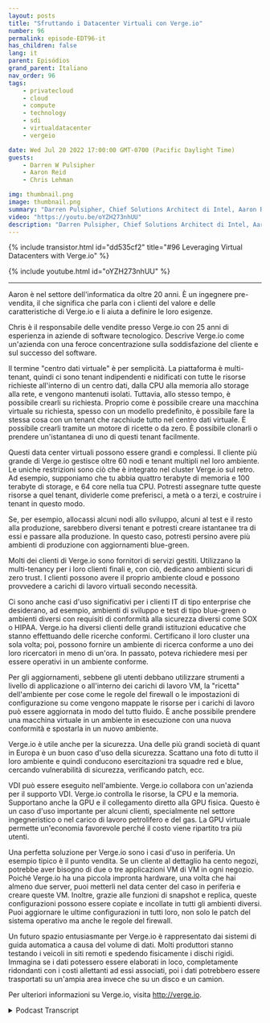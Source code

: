 ```yaml
---
layout: posts
title: "Sfruttando i Datacenter Virtuali con Verge.io"
number: 96
permalink: episode-EDT96-it
has_children: false
lang: it
parent: Episódios
grand_parent: Italiano
nav_order: 96
tags:
    - privatecloud
    - cloud
    - compute
    - technology
    - sdi
    - virtualdatacenter
    - vergeio

date: Wed Jul 20 2022 17:00:00 GMT-0700 (Pacific Daylight Time)
guests:
    - Darren W Pulsipher
    - Aaron Reid
    - Chris Lehman

img: thumbnail.png
image: thumbnail.png
summary: "Darren Pulsipher, Chief Solutions Architect di Intel, Aaron Reid, Principal Systems Engineer di https://www.verge.io/ e Chris Lehman, Senior VP of Sales, discutono casi d'uso per il software del data center virtuale di Verge.io."
video: "https://youtu.be/oYZH273nhUU"
description: "Darren Pulsipher, Chief Solutions Architect di Intel, Aaron Reid, Principal Systems Engineer di https://www.verge.io/ e Chris Lehman, Senior VP of Sales, discutono casi d'uso per il software del data center virtuale di Verge.io."
---
```


<div>
{% include transistor.html id="dd535cf2" title="#96 Leveraging Virtual Datacenters with Verge.io" %}

{% include youtube.html id="oYZH273nhUU" %}
</div>

---

Aaron è nel settore dell'informatica da oltre 20 anni. È un ingegnere pre-vendita, il che significa che parla con i clienti del valore e delle caratteristiche di Verge.io e li aiuta a definire le loro esigenze.

Chris è il responsabile delle vendite presso Verge.io con 25 anni di esperienza in aziende di software tecnologico. Descrive Verge.io come un'azienda con una feroce concentrazione sulla soddisfazione del cliente e sul successo del software.

Il termine "centro dati virtuale" è per semplicità. La piattaforma è multi-tenant, quindi ci sono tenant indipendenti e nidificati con tutte le risorse richieste all'interno di un centro dati, dalla CPU alla memoria allo storage alla rete, e vengono mantenuti isolati. Tuttavia, allo stesso tempo, è possibile crearli su richiesta. Proprio come è possibile creare una macchina virtuale su richiesta, spesso con un modello predefinito, è possibile fare la stessa cosa con un tenant che racchiude tutto nel centro dati virtuale. È possibile crearli tramite un motore di ricette o da zero. È possibile clonarli o prendere un'istantanea di uno di questi tenant facilmente.

Questi data center virtuali possono essere grandi e complessi. Il cliente più grande di Verge.io gestisce oltre 60 nodi e tenant multipli nel loro ambiente. Le uniche restrizioni sono ciò che è integrato nel cluster Verge.io sul retro. Ad esempio, supponiamo che tu abbia quattro terabyte di memoria e 100 terabyte di storage, e 64 core nella tua CPU. Potresti assegnare tutte queste risorse a quel tenant, dividerle come preferisci, a metà o a terzi, e costruire i tenant in questo modo.

Se, per esempio, allocassi alcuni nodi allo sviluppo, alcuni al test e il resto alla produzione, sarebbero diversi tenant e potresti creare istantanee tra di essi e passare alla produzione. In questo caso, potresti persino avere più ambienti di produzione con aggiornamenti blue-green.

Molti dei clienti di Verge.io sono fornitori di servizi gestiti. Utilizzano la multi-tenancy per i loro clienti finali e, con ciò, dedicano ambienti sicuri di zero trust. I clienti possono avere il proprio ambiente cloud e possono provvedere a carichi di lavoro virtuali secondo necessità.

Ci sono anche casi d'uso significativi per i clienti IT di tipo enterprise che desiderano, ad esempio, ambienti di sviluppo e test di tipo blue-green o ambienti diversi con requisiti di conformità alla sicurezza diversi come SOX o HIPAA. Verge.io ha diversi clienti delle grandi istituzioni educative che stanno effettuando delle ricerche conformi. Certificano il loro cluster una sola volta; poi, possono fornire un ambiente di ricerca conforme a uno dei loro ricercatori in meno di un'ora. In passato, poteva richiedere mesi per essere operativi in un ambiente conforme.

Per gli aggiornamenti, sebbene gli utenti debbano utilizzare strumenti a livello di applicazione o all'interno dei carichi di lavoro VM, la "ricetta" dell'ambiente per cose come le regole del firewall o le impostazioni di configurazione su come vengono mappate le risorse per i carichi di lavoro può essere aggiornata in modo del tutto fluido. È anche possibile prendere una macchina virtuale in un ambiente in esecuzione con una nuova conformità e spostarla in un nuovo ambiente.

Verge.io è utile anche per la sicurezza. Una delle più grandi società di quant in Europa è un buon caso d'uso della sicurezza. Scattano una foto di tutto il loro ambiente e quindi conducono esercitazioni tra squadre red e blue, cercando vulnerabilità di sicurezza, verificando patch, ecc.

VDI può essere eseguito nell'ambiente. Verge.io collabora con un'azienda per il supporto VDI. Verge.io controlla le risorse, la CPU e la memoria. Supportano anche la GPU e il collegamento diretto alla GPU fisica. Questo è un caso d'uso importante per alcuni clienti, specialmente nel settore ingegneristico o nel carico di lavoro petrolifero e del gas. La GPU virtuale permette un'economia favorevole perché il costo viene ripartito tra più utenti.

Una perfetta soluzione per Verge.io sono i casi d'uso in periferia. Un esempio tipico è il punto vendita. Se un cliente al dettaglio ha cento negozi, potrebbe aver bisogno di due o tre applicazioni VM di VM in ogni negozio. Poiché Verge.io ha una piccola impronta hardware, una volta che hai almeno due server, puoi metterli nel data center del caso in periferia e creare queste VM. Inoltre, grazie alle funzioni di snapshot e replica, queste configurazioni possono essere copiate e incollate in tutti gli ambienti diversi. Puoi aggiornare le ultime configurazioni in tutti loro, non solo le patch del sistema operativo ma anche le regole del firewall.

Un futuro spazio entusiasmante per Verge.io è rappresentato dai sistemi di guida automatica a causa del volume di dati. Molti produttori stanno testando i veicoli in siti remoti e spedendo fisicamente i dischi rigidi. Immagina se i dati potessero essere elaborati in loco, completamente ridondanti con i costi allettanti ad essi associati, poi i dati potrebbero essere trasportati su un'ampia area invece che su un disco e un camion.

Per ulteriori informazioni su Verge.io, visita http://verge.io.



<details>
<summary> Podcast Transcript </summary>

<p></p>

</details>
